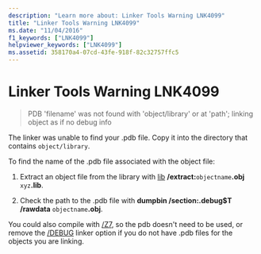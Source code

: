```yaml
---
description: "Learn more about: Linker Tools Warning LNK4099"
title: "Linker Tools Warning LNK4099"
ms.date: "11/04/2016"
f1_keywords: ["LNK4099"]
helpviewer_keywords: ["LNK4099"]
ms.assetid: 358170a4-07cd-43fe-918f-82c32757ffc5
---
```

# Linker Tools Warning LNK4099

> PDB 'filename' was not found with 'object/library' or at 'path'; linking object as if no debug info

The linker was unable to find your .pdb file. Copy it into the directory that contains `object/library`.

To find the name of the .pdb file associated with the object file:

1. Extract an object file from the library with [lib](../../build/reference/lib-reference.md) **/extract:**`objectname`**.obj** `xyz`**.lib**.

1. Check the path to the .pdb file with **dumpbin /section:.debug$T /rawdata** `objectname`**.obj**.

You could also compile with [/Z7](../../build/reference/z7-zi-zi-debug-information-format.md), so the pdb doesn't need to be used, or remove the [/DEBUG](../../build/reference/debug-generate-debug-info.md) linker option if you do not have .pdb files for the objects you are linking.
